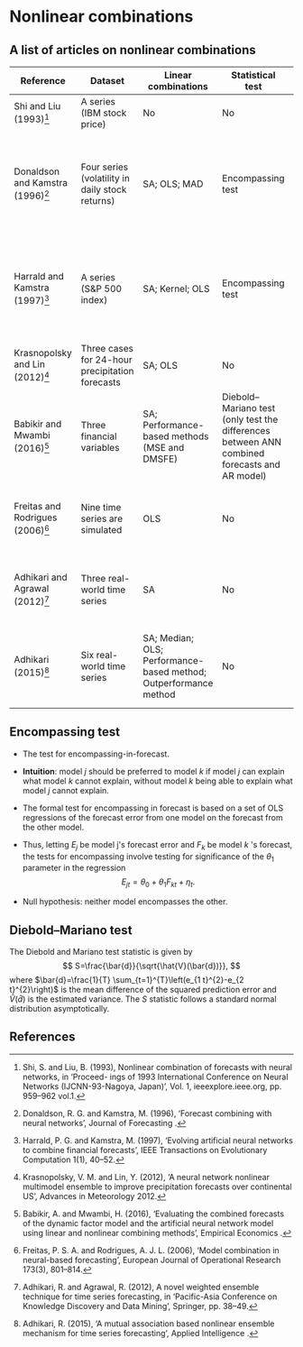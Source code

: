 # Nonlinear combinations



## A list of articles on nonlinear combinations

| Reference          | Dataset                    | Linear combinations | Statistical test | Performance                      |
| ------------------ | -------------------------- | ------------------- | ---------------- | -------------------------------- |
| Shi and Liu (1993)[^1] | A series (IBM stock price) | No                  | No               | Better than individual forecasts |
| Donaldson and Kamstra (1996)[^2] | Four series (volatility in daily stock returns) | SA; OLS; MAD | Encompassing test | Significantly preferred to other combinations (not improved in terms of RMSE and RMAE) |
| Harrald and Kamstra (1997)[^3] | A series (S&P 500 index) | SA; Kernel; OLS | Encompassing test | Significantly preferred to other combinations (not improved in terms of RMSE and RMAE) |
| Krasnopolsky and Lin (2012)[^4] | Three cases for 24-hour precipitation forecasts | SA; OLS | No | Improved forecasts over linear combinations |
| Babikir and Mwambi (2016)[^5] | Three financial variables | SA; Performance-based methods (MSE and DMSFE) | Diebold–Mariano test (only test the differences between ANN combined forecasts and AR model) | Improved forecasts over linear combinations in terms of RMSE |
| Freitas and Rodrigues (2006)[^6] | Nine time series are simulated | OLS | No | Improved forecasts over linear combinations in terms of RMSE |
| Adhikari and Agrawal (2012)[^7] | Three real-world time series | SA | No | Improved forecasts over SA in terms of MAE, MSE and ARV |
| Adhikari (2015)[^8] | Six real-world time series | SA; Median; OLS; Performance-based method; Outperformance method | No | Improved forecasts over SA in terms of MAE, MSE, ARV, and mean ranks. |



## Encompassing test

- The test for encompassing-in-forecast.

- **Intuition**: model $j$ should be preferred to model $k$ if model $j$ can explain what model $k$ cannot explain, without model $k$ being able to explain what model $j$ cannot explain.

- The formal test for encompassing in forecast is based on a set of OLS regressions of the forecast error from one model on the forecast from the other model.

- Thus, letting $E_{j}$ be model j's forecast error and $F_{k}$ be model $k$ 's forecast, the tests for encompassing involve testing for significance of the $\theta_{1}$ parameter in the regression
  $$
  E_{j t}=\theta_{0}+\theta_{1} F_{k t}+\eta_{t}.
  $$
  
- Null hypothesis: neither model encompasses the other.



## Diebold–Mariano test

The Diebold and Mariano test statistic is given by
$$
S=\frac{\bar{d}}{\sqrt{\hat{V}(\bar{d})}},
$$
where $\bar{d}=\frac{1}{T} \sum_{t=1}^{T}\left(e_{1 t}^{2}-e_{2 t}^{2}\right)$ is the mean difference of the squared prediction error and $\hat{V}(\bar{d})$ is the estimated variance. The $S$ statistic follows a standard normal distribution asymptotically.



## References

[^1]: Shi, S. and Liu, B. (1993), Nonlinear combination of forecasts with neural networks, in ‘Proceed- ings of 1993 International Conference on Neural Networks (IJCNN-93-Nagoya, Japan)’, Vol. 1, ieeexplore.ieee.org, pp. 959–962 vol.1.
[^2]: Donaldson, R. G. and Kamstra, M. (1996), ‘Forecast combining with neural networks’, Journal of Forecasting .

[^3]: Harrald, P. G. and Kamstra, M. (1997), ‘Evolving artificial neural networks to combine financial forecasts’, IEEE Transactions on Evolutionary Computation 1(1), 40–52.
[^4]: Krasnopolsky, V. M. and Lin, Y. (2012), ‘A neural network nonlinear multimodel ensemble to improve precipitation forecasts over continental US’, Advances in Meteorology 2012.
[^5]: Babikir, A. and Mwambi, H. (2016), ‘Evaluating the combined forecasts of the dynamic factor model and the artificial neural network model using linear and nonlinear combining methods’, Empirical Economics .
[^6]: Freitas, P. S. A. and Rodrigues, A. J. L. (2006), ‘Model combination in neural-based forecasting’, European Journal of Operational Research 173(3), 801–814.
[^7]: Adhikari, R. and Agrawal, R. (2012), A novel weighted ensemble technique for time series forecasting, in ‘Pacific-Asia Conference on Knowledge Discovery and Data Mining’, Springer, pp. 38–49.
[^8]: Adhikari, R. (2015), ‘A mutual association based nonlinear ensemble mechanism for time series forecasting’, Applied Intelligence .

